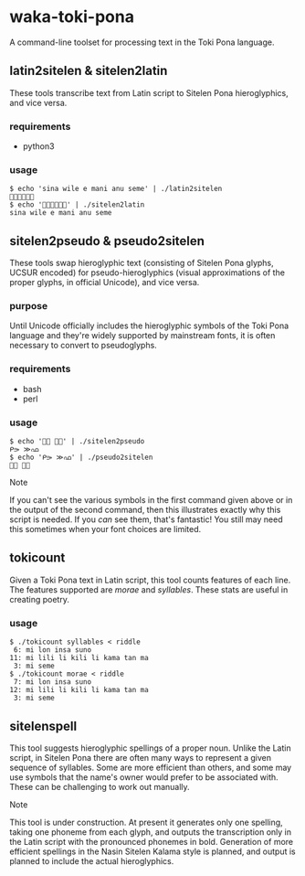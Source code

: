 # waka-toki-pona
A command-line toolset for processing text in the Toki Pona language.

## latin2sitelen & sitelen2latin
These tools transcribe text from Latin script to Sitelen Pona hieroglyphics,
and vice versa.

### requirements
- python3

### usage
```
$ echo 'sina wile e mani anu seme' | ./latin2sitelen
󱥞󱥷󱤉󱤲󱤇󱥙
$ echo '󱥞󱥷󱤉󱤲󱤇󱥙' | ./sitelen2latin
sina wile e mani anu seme
```

## sitelen2pseudo & pseudo2sitelen
These tools swap hieroglyphic text (consisting of Sitelen Pona glyphs, UCSUR
encoded) for pseudo-hieroglyphics (visual approximations of the proper glyphs,
in official Unicode), and vice versa.

### purpose
Until Unicode officially includes the hieroglyphic symbols of the Toki Pona
language and they're widely supported by mainstream fonts, it is often
necessary to convert to pseudoglyphs.

### requirements
- bash
- perl

### usage
```
$ echo '󱤴󱤃 󱤉󱦀' | ./sitelen2pseudo 
ᑭ⭄ ≫ഫ
$ echo 'ᑭ⭄ ≫ഫ' | ./pseudo2sitelen
󱤴󱤃 󱤉󱦀
```
> [!NOTE]
> If you can't see the various symbols in the first command given above or in
> the output of the second command, then this illustrates exactly why this
> script is needed. If you *can* see them, that's fantastic! You still may need
> this sometimes when your font choices are limited.


## tokicount
Given a Toki Pona text in Latin script, this tool counts features of each line.
The features supported are _morae_ and _syllables_. These stats are useful in
creating poetry.

### usage
```
$ ./tokicount syllables < riddle
 6: mi lon insa suno
11: mi lili li kili li kama tan ma
 3: mi seme
$ ./tokicount morae < riddle
 7: mi lon insa suno
12: mi lili li kili li kama tan ma
 3: mi seme
```

## sitelenspell
This tool suggests hieroglyphic spellings of a proper noun. Unlike the Latin
script, in Sitelen Pona there are often many ways to represent a given sequence
of syllables. Some are more efficient than others, and some may use symbols
that the name's owner would prefer to be associated with. These can be
challenging to work out manually.

> [!NOTE]
> This tool is under construction. At present it generates only one spelling,
> taking one phoneme from each glyph, and outputs the transcription only in the
> Latin script with the pronounced phonemes in bold. Generation of more
> efficient spellings in the Nasin Sitelen Kalama style is planned, and output
> is planned to include the actual hieroglyphics.
